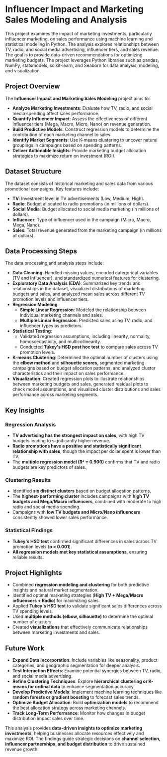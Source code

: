 # **Influencer Impact and Marketing Sales Modeling and Analysis**  

This project examines the impact of marketing investments, particularly influencer marketing, on sales performance using machine learning and statistical modeling in Python. The analysis explores relationships between TV, radio, and social media advertising, influencer tiers, and sales revenue. The goal is to provide data-driven recommendations for optimizing marketing budgets. The project leverages Python libraries such as pandas, NumPy, statsmodels, scikit-learn, and Seaborn for data analysis, modeling, and visualization.  

## **Project Overview**  

The **Influencer Impact and Marketing Sales Modeling** project aims to:  

- **Analyze Marketing Investments**: Evaluate how TV, radio, and social media spending affect sales performance.  
- **Quantify Influencer Impact**: Assess the effectiveness of different influencer tiers (Mega, Macro, Micro, Nano) on revenue generation.  
- **Build Predictive Models**: Construct regression models to determine the contribution of each marketing channel to sales.  
- **Identify Market Segments**: Use K-means clustering to uncover natural groupings in campaigns based on spending patterns.  
- **Deliver Actionable Insights**: Provide marketing budget allocation strategies to maximize return on investment (ROI).  

## **Dataset Structure**  

The dataset consists of historical marketing and sales data from various promotional campaigns. Key features include:  

- **TV**: Investment level in TV advertisements (Low, Medium, High).  
- **Radio**: Budget allocated to radio promotions (in millions of dollars).  
- **Social Media**: Budget allocated to social media marketing (in millions of dollars).  
- **Influencer**: Type of influencer used in the campaign (Micro, Macro, Mega, Nano).  
- **Sales**: Total revenue generated from the marketing campaign (in millions of dollars).  

## **Data Processing Steps**  

The data processing and analysis steps include:  

- **Data Cleaning**: Handled missing values, encoded categorical variables (TV and Influencer), and standardized numerical features for clustering.  
- **Exploratory Data Analysis (EDA)**: Summarized key trends and relationships in the dataset, visualized distributions of marketing budgets and sales, and analyzed mean sales across different TV promotion levels and influencer tiers.  
- **Regression Modeling**:  
  - **Simple Linear Regression**: Modeled the relationship between individual marketing channels and sales.  
  - **Multiple Linear Regression**: Predicted sales using TV, radio, and influencer types as predictors.  
- **Statistical Testing**:  
  - Validated regression assumptions, including linearity, normality, homoscedasticity, and multicollinearity.  
  - Conducted **Tukey's HSD post hoc test** to compare sales across TV promotion levels.  
- **K-means Clustering**: Determined the optimal number of clusters using the **elbow method** and **silhouette scores**, segmented marketing campaigns based on budget allocation patterns, and analyzed cluster characteristics and their impact on sales performance.  
- **Visualization**: Created regression plots to illustrate relationships between marketing budgets and sales, generated residual plots to check model assumptions, and visualized cluster distributions and sales performance across marketing segments.

## **Key Insights**  

### **Regression Analysis**  
- **TV advertising has the strongest impact on sales**, with high TV budgets leading to significantly higher revenue.  
- **Radio promotions have a positive and statistically significant relationship with sales**, though the impact per dollar spent is lower than TV.  
- The **multiple regression model (R² = 0.900)** confirms that TV and radio budgets are key predictors of sales.  

### **Clustering Results**  
- Identified **six distinct clusters** based on budget allocation patterns.  
- The **highest-performing cluster** includes campaigns with **high TV budgets and Mega/Macro influencers**, combined with moderate to high radio and social media spending.  
- Campaigns with **low TV budgets and Micro/Nano influencers** consistently showed lower sales performance.  

### **Statistical Findings**  
- **Tukey's HSD test** confirmed significant differences in sales across TV promotion levels (**p < 0.001**).  
- **All regression models met key statistical assumptions**, ensuring reliable results.  

## **Project Highlights**  

- Combined **regression modeling and clustering** for both predictive insights and natural market segmentation.  
- Identified optimal marketing strategies (**High TV + Mega/Macro influencers + Radio**) for maximizing sales.  
- Applied **Tukey's HSD test** to validate significant sales differences across TV spending levels.  
- Used **multiple methods (elbow, silhouette)** to determine the optimal number of clusters.  
- Created **visualizations** that effectively communicate relationships between marketing investments and sales.  

## **Future Work**  

- **Expand Data Incorporation**: Include variables like seasonality, product categories, and geographic segmentation for deeper analysis.  
- **Test Interaction Effects**: Examine potential synergies between TV, radio, and social media advertising.  
- **Refine Clustering Techniques**: Explore **hierarchical clustering or K-means for ordinal data** to enhance segmentation accuracy.  
- **Develop Predictive Models**: Implement machine learning techniques like **random forests or gradient boosting** to forecast sales trends.  
- **Optimize Budget Allocation**: Build **optimization models** to recommend the best allocation strategy across marketing channels.  
- **Track Long-Term Performance**: Monitor how changes in budget distribution impact sales over time.  

This analysis provides **data-driven insights to optimize marketing investments**, helping businesses allocate resources effectively and maximize ROI. The findings guide strategic decisions on **channel selection, influencer partnerships, and budget distribution** to drive sustained revenue growth.
